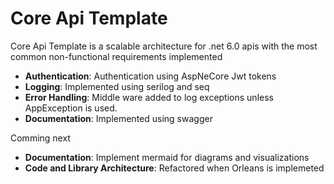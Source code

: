# Core Api Template

Core Api Template is a scalable architecture for .net 6.0 apis with the most common non-functional requirements implemented

- **Authentication**: Authentication using AspNeCore Jwt tokens
- **Logging**: Implemented using serilog and seq
- **Error Handling**: Middle ware added to log exceptions unless AppException is used.
- **Documentation**: Implemented using swagger

Comming next

- **Documentation**: Implement mermaid for diagrams and visualizations
- **Code and Library Architecture**: Refactored when Orleans is implemeted
